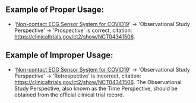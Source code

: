 ## Example of Proper Usage:
* '[Non-contact ECG Sensor System for COVID19](https://golden.com/wiki/Non-contact_ECG_Sensor_System_for_COVID19-ZXW9YVP)' → 'Observational Study Perspective' → 'Prospective' is correct, citation: https://clinicaltrials.gov/ct2/show/NCT04341506.

## Example of Improper Usage:
* '[Non-contact ECG Sensor System for COVID19](https://golden.com/wiki/Non-contact_ECG_Sensor_System_for_COVID19-ZXW9YVP)' → 'Observational Study Perspective' → 'Retrospective' is incorrect, citation: https://clinicaltrials.gov/ct2/show/NCT04341506. The Observational Study Perspective, also known as the Time Perspective, should be obtained from the official clinical trial record.
